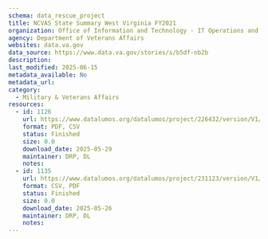 ```yaml
---
schema: data_rescue_project 
title: NCVAS State Summary West Virginia FY2021
organization: Office of Information and Technology - IT Operations and Services (ITOPS)
agency: Department of Veterans Affairs
websites: data.va.gov
data_source: https://www.data.va.gov/stories/s/b5df-nb2b
description: 
last_modified: 2025-06-15
metadata_available: No
metadata_url: 
category:
  - Military & Veterans Affairs 
resources:
  - id: 1126
    url: https://www.datalumos.org/datalumos/project/226432/version/V1/view
    format: PDF, CSV
    status: Finished
    size: 0.0
    download_date: 2025-05-29
    maintainer: DRP, DL
    notes: 
  - id: 1135
    url: https://www.datalumos.org/datalumos/project/231123/version/V1/view
    format: CSV, PDF
    status: Finished
    size: 0.0
    download_date: 2025-05-26
    maintainer: DRP, DL
    notes: 
---
```

